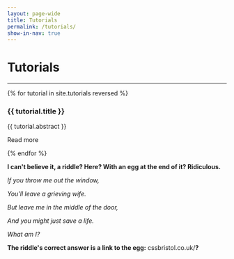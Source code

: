 ```yaml
---
layout: page-wide
title: Tutorials
permalink: /tutorials/
show-in-nav: true
---
```


# Tutorials
---

<div class="page-section">
  <div class="tutorials-grid card-grid">
    {% for tutorial in site.tutorials reversed %}
      <div class="card-grid__card">
        <h3>{{ tutorial.title }}</h3>
        <p>{{ tutorial.abstract }}</p>
        <div class="card-grid__card__footer">
          <p>Read more</p>
          <a aria-label="Read more button" href="{{ tutorial.url }}" class="card-grid__card__footer__next-btn">
            <i class="fas fa-chevron-right"></i>
          </a>
        </div>
      </div>
    {% endfor %}
  </div>
</div>

**I can't believe it, a riddle? Here? With an egg at the end of it? Ridiculous.**

*If you throw me out the window,*

*You'll leave a grieving wife.*

*But leave me in the middle of the door,*

*And you might just save a life.*

*What am I?*

**The riddle's correct answer is a link to the egg:** cssbristol.co.uk/**?**

